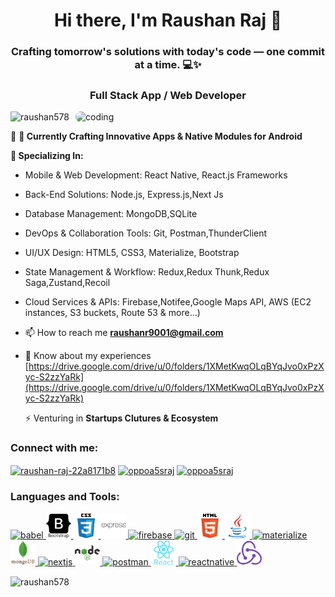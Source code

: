 
<h1 align="center">Hi there, I'm Raushan Raj 👋</h1>
<h3 align="center">Crafting tomorrow's solutions with today's code — one commit at a time. 💻✨</h3>
<h3 align="center">Full Stack App / Web Developer</h3>
<img
  align="right"
  alt="coding"
  width="400"
  src="https://codeplateau-website.s3.ap-south-1.amazonaws.com/wp-content/uploads/2020/02/04083158/mardf.png"
  style="border-radius: 20px;"
/>


<p align="left"> <img src="https://komarev.com/ghpvc/?username=raushan578&label=Profile%20views&color=0e75b6&style=flat" alt="raushan578" /> </p>
 
📲 **🌟 Currently Crafting Innovative Apps & Native Modules for Android**

 **🌟 Specializing In:**
- Mobile & Web Development: React Native, React.js Frameworks
- Back-End Solutions: Node.js, Express.js,Next Js 
- Database Management: MongoDB,SQLite
- DevOps & Collaboration Tools: Git, Postman,ThunderClient
- UI/UX Design: HTML5, CSS3, Materialize, Bootstrap
- State Management & Workflow: Redux,Redux Thunk,Redux Saga,Zustand,Recoil
- Cloud Services & APIs: Firebase,Notifee,Google Maps API, AWS (EC2 instances, S3 buckets, Route 53 & more...)

- 📫 How to reach me **raushanr9001@gmail.com**

- 📄 Know about my experiences [https://drive.google.com/drive/u/0/folders/1XMetKwqOLqBYqJvo0xPzXyc-S2zzYaRk](https://drive.google.com/drive/u/0/folders/1XMetKwqOLqBYqJvo0xPzXyc-S2zzYaRk)

  ⚡ Venturing in  **Startups Clutures & Ecosystem**

**<h3 align="left">Connect with me:</h3>**
<p align="left">
<a href="https://linkedin.com/in/raushan-raj-22a8171b8" target="blank"><img align="center" src="https://raw.githubusercontent.com/rahuldkjain/github-profile-readme-generator/master/src/images/icons/Social/linked-in-alt.svg" alt="raushan-raj-22a8171b8" height="30" width="40" /></a>
<a href="https://www.leetcode.com/oppoa5sraj" target="blank"><img align="center" src="https://raw.githubusercontent.com/rahuldkjain/github-profile-readme-generator/master/src/images/icons/Social/leet-code.svg" alt="oppoa5sraj" height="30" width="40" /></a>
<a href="https://auth.geeksforgeeks.org/user/oppoa5sraj" target="blank"><img align="center" src="https://raw.githubusercontent.com/rahuldkjain/github-profile-readme-generator/master/src/images/icons/Social/geeks-for-geeks.svg" alt="oppoa5sraj" height="30" width="40" /></a>
</p>

<h3 align="left">Languages and Tools:</h3>
<p align="left"> <a href="https://babeljs.io/" target="_blank" rel="noreferrer"> <img src="https://www.vectorlogo.zone/logos/babeljs/babeljs-icon.svg" alt="babel" width="40" height="40"/> </a> <a href="https://getbootstrap.com" target="_blank" rel="noreferrer"> <img src="https://raw.githubusercontent.com/devicons/devicon/master/icons/bootstrap/bootstrap-plain-wordmark.svg" alt="bootstrap" width="40" height="40"/> </a> <a href="https://www.w3schools.com/css/" target="_blank" rel="noreferrer"> <img src="https://raw.githubusercontent.com/devicons/devicon/master/icons/css3/css3-original-wordmark.svg" alt="css3" width="40" height="40"/> </a> <a href="https://expressjs.com" target="_blank" rel="noreferrer"> <img src="https://raw.githubusercontent.com/devicons/devicon/master/icons/express/express-original-wordmark.svg" alt="express" width="40" height="40"/> </a> <a href="https://firebase.google.com/" target="_blank" rel="noreferrer"> <img src="https://www.vectorlogo.zone/logos/firebase/firebase-icon.svg" alt="firebase" width="40" height="40"/> </a> <a href="https://git-scm.com/" target="_blank" rel="noreferrer"> <img src="https://www.vectorlogo.zone/logos/git-scm/git-scm-icon.svg" alt="git" width="40" height="40"/> </a> <a href="https://www.w3.org/html/" target="_blank" rel="noreferrer"> <img src="https://raw.githubusercontent.com/devicons/devicon/master/icons/html5/html5-original-wordmark.svg" alt="html5" width="40" height="40"/> </a> <a href="https://www.java.com" target="_blank" rel="noreferrer"> <img src="https://raw.githubusercontent.com/devicons/devicon/master/icons/java/java-original.svg" alt="java" width="40" height="40"/> </a> <a href="https://materializecss.com/" target="_blank" rel="noreferrer"> <img src="https://raw.githubusercontent.com/prplx/svg-logos/5585531d45d294869c4eaab4d7cf2e9c167710a9/svg/materialize.svg" alt="materialize" width="40" height="40"/> </a> <a href="https://www.mongodb.com/" target="_blank" rel="noreferrer"> <img src="https://raw.githubusercontent.com/devicons/devicon/master/icons/mongodb/mongodb-original-wordmark.svg" alt="mongodb" width="40" height="40"/> </a> <a href="https://nextjs.org/" target="_blank" rel="noreferrer"> <img src="https://cdn.worldvectorlogo.com/logos/nextjs-2.svg" alt="nextjs" width="40" height="40"/> </a> <a href="https://nodejs.org" target="_blank" rel="noreferrer"> <img src="https://raw.githubusercontent.com/devicons/devicon/master/icons/nodejs/nodejs-original-wordmark.svg" alt="nodejs" width="40" height="40"/> </a> <a href="https://postman.com" target="_blank" rel="noreferrer"> <img src="https://www.vectorlogo.zone/logos/getpostman/getpostman-icon.svg" alt="postman" width="40" height="40"/> </a> <a href="https://reactjs.org/" target="_blank" rel="noreferrer"> <img src="https://raw.githubusercontent.com/devicons/devicon/master/icons/react/react-original-wordmark.svg" alt="react" width="40" height="40"/> </a> <a href="https://reactnative.dev/" target="_blank" rel="noreferrer"> <img src="https://reactnative.dev/img/header_logo.svg" alt="reactnative" width="40" height="40"/> </a> <a href="https://redux.js.org" target="_blank" rel="noreferrer"> <img src="https://raw.githubusercontent.com/devicons/devicon/master/icons/redux/redux-original.svg" alt="redux" width="40" height="40"/> </a> </p>

<p><img align="center" src="https://github-readme-streak-stats.herokuapp.com/?user=raushan578&" alt="raushan578" /></p>
